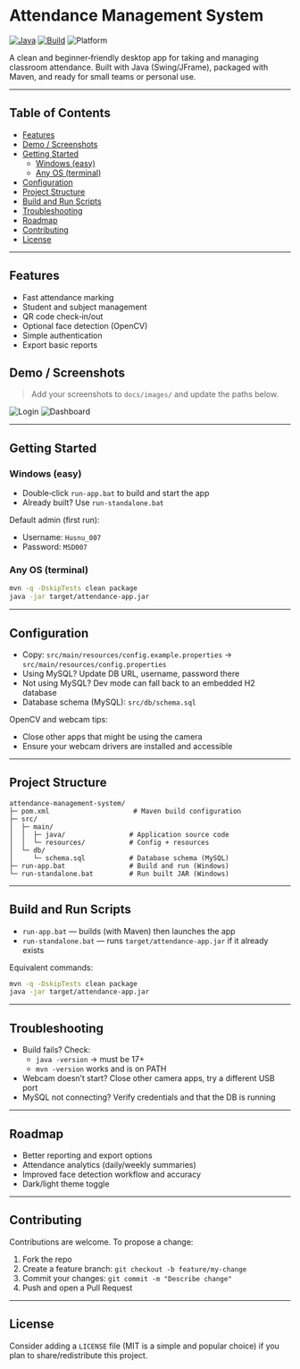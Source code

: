 ﻿# Attendance Management System

[![Java](https://img.shields.io/badge/Java-17%2B-007396)](https://adoptium.net/) [![Build](https://img.shields.io/badge/Build-Maven-ff69b4)](https://maven.apache.org/) ![Platform](https://img.shields.io/badge/Platform-Windows%20%7C%20Linux%20%7C%20macOS-lightgrey)

A clean and beginner‑friendly desktop app for taking and managing classroom attendance. Built with Java (Swing/JFrame), packaged with Maven, and ready for small teams or personal use.

---

## Table of Contents
- [Features](#features)
- [Demo / Screenshots](#demo--screenshots)
- [Getting Started](#getting-started)
  - [Windows (easy)](#windows-easy)
  - [Any OS (terminal)](#any-os-terminal)
- [Configuration](#configuration)
- [Project Structure](#project-structure)
- [Build and Run Scripts](#build-and-run-scripts)
- [Troubleshooting](#troubleshooting)
- [Roadmap](#roadmap)
- [Contributing](#contributing)
- [License](#license)

---

## Features
- Fast attendance marking
- Student and subject management
- QR code check‑in/out
- Optional face detection (OpenCV)
- Simple authentication
- Export basic reports

## Demo / Screenshots
> Add your screenshots to `docs/images/` and update the paths below.

![Login](docs/images/login.png)
![Dashboard](docs/images/dashboard.png)

---

## Getting Started

### Windows (easy)
- Double‑click `run-app.bat` to build and start the app
- Already built? Use `run-standalone.bat`

Default admin (first run):
- Username: `Husnu_007`
- Password: `MSD007`

### Any OS (terminal)
```bash
mvn -q -DskipTests clean package
java -jar target/attendance-app.jar
```

---

## Configuration
- Copy: `src/main/resources/config.example.properties` → `src/main/resources/config.properties`
- Using MySQL? Update DB URL, username, password there
- Not using MySQL? Dev mode can fall back to an embedded H2 database
- Database schema (MySQL): `src/db/schema.sql`

OpenCV and webcam tips:
- Close other apps that might be using the camera
- Ensure your webcam drivers are installed and accessible

---

## Project Structure
```
attendance-management-system/
├─ pom.xml                     # Maven build configuration
├─ src/
│  ├─ main/
│  │  ├─ java/                # Application source code
│  │  └─ resources/           # Config + resources
│  └─ db/
│     └─ schema.sql           # Database schema (MySQL)
├─ run-app.bat                # Build and run (Windows)
└─ run-standalone.bat         # Run built JAR (Windows)
```

---

## Build and Run Scripts
- `run-app.bat` — builds (with Maven) then launches the app
- `run-standalone.bat` — runs `target/attendance-app.jar` if it already exists

Equivalent commands:
```bash
mvn -q -DskipTests clean package
java -jar target/attendance-app.jar
```

---

## Troubleshooting
- Build fails? Check:
  - `java -version` → must be 17+
  - `mvn -version` works and is on PATH
- Webcam doesn’t start? Close other camera apps, try a different USB port
- MySQL not connecting? Verify credentials and that the DB is running

---

## Roadmap
- Better reporting and export options
- Attendance analytics (daily/weekly summaries)
- Improved face detection workflow and accuracy
- Dark/light theme toggle

---

## Contributing
Contributions are welcome. To propose a change:
1. Fork the repo
2. Create a feature branch: `git checkout -b feature/my-change`
3. Commit your changes: `git commit -m "Describe change"`
4. Push and open a Pull Request

---

## License
Consider adding a `LICENSE` file (MIT is a simple and popular choice) if you plan to share/redistribute this project.